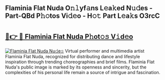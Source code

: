 ## Flaminia Flat Nuda O𝚗𝚕yf𝚊ns L𝚎a𝚔ed N𝚞𝚍es - Part-QBd P𝚑𝚘tos Vi𝚍𝚎o - H𝚘𝚝 Part L𝚎a𝚔s O3rcC

# <h2><a href="http://kfc6sd.oniu.top/?m=Flaminia+Flat+Nuda">🔗👉 🔴 Flaminia Flat Nuda P𝚑ot𝚘𝚜 V𝚒d𝚎o</a></h2>

[![Flaminia Flat Nuda Nu𝚍e𝚜](https://i.imgur.com/0qMVB7G.gif)](http://kfc6sd.oniu.top/?m=Flaminia+Flat+Nuda)
Virtual performer and multimedia artist Flaminia Flat Nuda, recognized for distributing dance and lifestyle inspiration through trending choreographies and brief films. Flaminia Flat Nuda's public image is marked by its openness and sincerity, but the complexities of his personal life remain a source of intrigue and fascination.  
